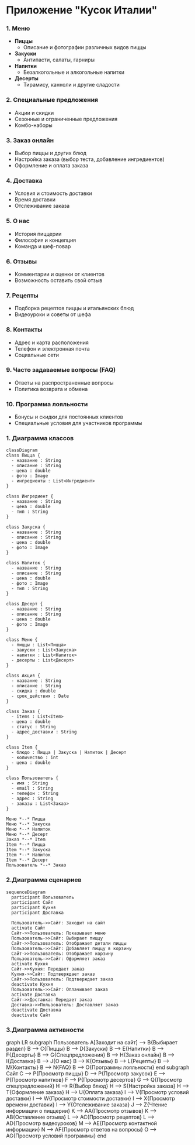 # Приложение "Кусок Италии"

### 1. Меню
- **Пиццы**
  - Описание и фотографии различных видов пиццы
- **Закуски**
  - Антипасти, салаты, гарниры
- **Напитки**
  - Безалкогольные и алкогольные напитки
- **Десерты**
  - Тирамису, канноли и другие сладости

### 2. Специальные предложения
- Акции и скидки
- Сезонные и ограниченные предложения
- Комбо-наборы

### 3. Заказ онлайн
- Выбор пиццы и других блюд
- Настройка заказа (выбор теста, добавление ингредиентов)
- Оформление и оплата заказа

### 4. Доставка
- Условия и стоимость доставки
- Время доставки
- Отслеживание заказа

### 5. О нас
- История пиццерии
- Философия и концепция
- Команда и шеф-повар

### 6. Отзывы
- Комментарии и оценки от клиентов
- Возможность оставить свой отзыв

### 7. Рецепты
- Подборка рецептов пиццы и итальянских блюд
- Видеоуроки и советы от шефа

### 8. Контакты
- Адрес и карта расположения
- Телефон и электронная почта
- Социальные сети

### 9. Часто задаваемые вопросы (FAQ)
- Ответы на распространенные вопросы
- Политика возврата и обмена

### 10. Программа лояльности
- Бонусы и скидки для постоянных клиентов
- Специальные условия для участников программы

### 1. Диаграмма классов
```mermaid
classDiagram
class Пицца {
  - название : String
  - описание : String
  - цена : double
  - фото : Image
  - ингредиенты : List<Ингредиент>
}

class Ингредиент {
  - название : String
  - цена : double
  - тип : String 
}

class Закуска {
  - название : String
  - описание : String
  - цена : double
  - фото : Image
}

class Напиток {
  - название : String
  - описание : String
  - цена : double
  - фото : Image
  - тип : String
}

class Десерт {
  - название : String
  - описание : String
  - цена : double
  - фото : Image
}

class Меню {
  - пиццы : List<Пицца>
  - закуски : List<Закуска>
  - напитки : List<Напиток>
  - десерты : List<Десерт>
}

class Акция {
  - название : String
  - описание : String
  - скидка : double
  - срок_действия : Date
}

class Заказ {
  - items : List<Item>
  - цена : double
  - статус : String
  - адрес_доставки : String
}

class Item {
  - блюдо : Пицца | Закуска | Напиток | Десерт
  - количество : int
  - цена : double
}

class Пользователь {
  - имя : String
  - email : String
  - телефон : String
  - адрес : String
  - заказы : List<Заказ>
}

Меню *--* Пицца
Меню *--* Закуска
Меню *--* Напиток
Меню *--* Десерт
Заказ *--* Item
Item *--* Пицца
Item *--* Закуска
Item *--* Напиток
Item *--* Десерт
Пользователь *--* Заказ
```

### 2.Диаграмма сценариев
```mermaid
sequenceDiagram
  participant Пользователь
  participant Сайт
  participant Кухня
  participant Доставка

  Пользователь->>Сайт: Заходит на сайт
  activate Сайт
  Сайт->>Пользователь: Показывает меню
  Пользователь->>Сайт: Выбирает пиццу
  Сайт->>Пользователь: Отображает детали пиццы
  Пользователь->>Сайт: Добавляет пиццу в корзину
  Сайт->>Пользователь: Отображает корзину
  Пользователь->>Сайт: Оформляет заказ
  activate Кухня
  Сайт->>Кухня: Передает заказ
  Кухня->>Сайт: Подтверждает заказ
  Сайт->>Пользователь: Подтверждает заказ
  deactivate Кухня
  Пользователь->>Сайт: Оплачивает заказ
  activate Доставка
  Сайт->>Доставка: Передает заказ
  Доставка->>Пользователь: Доставляет заказ
  deactivate Доставка
  deactivate Сайт
```
### 3.Диаграмма активности
graph LR
  subgraph Пользователь
    A[Заходит на сайт] --> B{Выбирает раздел}
    B --> C{Пиццы}
    B --> D{Закуски}
    B --> E{Напитки}
    B --> F{Десерты}
    B --> G{Спецпредложения}
    B --> H{Заказ онлайн}
    B --> I{Доставка}
    B --> J{О нас}
    B --> K{Отзывы}
    B --> L{Рецепты}
    B --> M{Контакты}
    B --> N{FAQ}
    B --> O{Программы лояльности}
  end
  subgraph Сайт
    C --> P{Просмотр пиццы}
    D --> P{Просмотр закусок}
    E --> P{Просмотр напитков}
    F --> P{Просмотр десертов}
    G --> Q{Просмотр спецпредложений}
    H --> R{Выбор блюд}
    H --> S{Настройка заказа}
    H --> T{Оформление заказа}
    H --> U{Оплата заказа}
    I --> V{Просмотр условий доставки}
    I --> W{Просмотр стоимости доставки}
    I --> X{Просмотр времени доставки}
    I --> Y{Отслеживание заказа}
    J --> Z{Чтение информации о пиццерии}
    K --> AA{Просмотр отзывов}
    K --> AB{Оставление отзыва}
    L --> AC{Просмотр рецептов}
    L --> AD{Просмотр видеоуроков}
    M --> AE{Просмотр контактной информации}
    N --> AF{Просмотр ответов на вопросы}
    O --> AG{Просмотр условий программы}
  end

